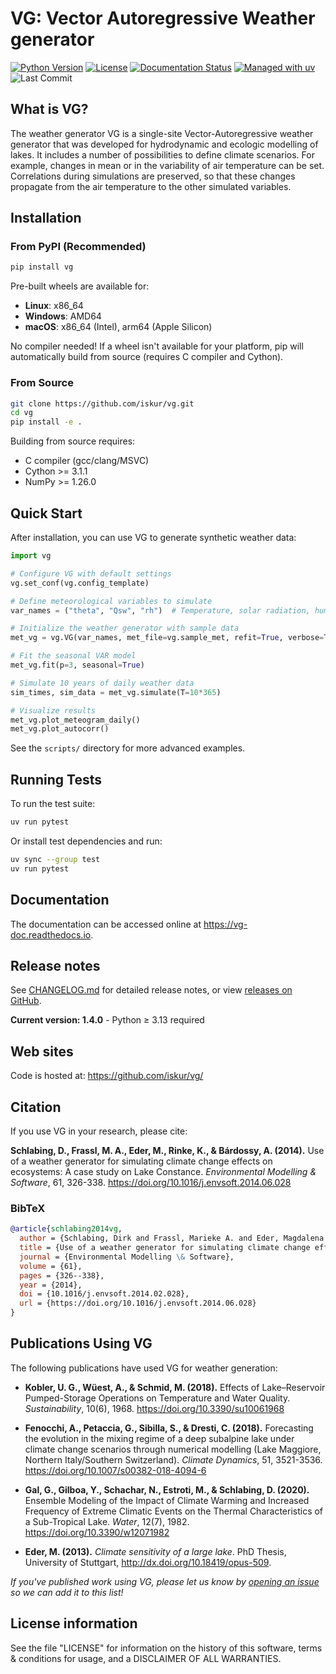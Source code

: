 # VG: Vector Autoregressive Weather generator

[![Python Version](https://img.shields.io/badge/python-3.13+-blue.svg)](https://www.python.org/downloads/)
[![License](https://img.shields.io/badge/license-BSD-green.svg)](LICENSE)
[![Documentation Status](https://readthedocs.org/projects/vg-doc/badge/?version=latest)](https://vg-doc.readthedocs.io)
[![Managed with uv](https://img.shields.io/badge/managed_with-uv-blue)](https://github.com/astral-sh/uv)
![Last Commit](https://img.shields.io/github/last-commit/iskur/vg)

## What is VG?

The weather generator VG is a single-site Vector-Autoregressive weather generator that was developed for hydrodynamic and ecologic modelling of lakes. It includes a number of possibilities to define climate scenarios. For example, changes in mean or in the variability of air temperature can be set. Correlations during simulations are preserved, so that these changes propagate from the air temperature to the other simulated variables.

## Installation

### From PyPI (Recommended)

```bash
pip install vg
```

Pre-built wheels are available for:
- **Linux**: x86_64
- **Windows**: AMD64
- **macOS**: x86_64 (Intel), arm64 (Apple Silicon)

No compiler needed! If a wheel isn't available for your platform, pip will automatically build from source (requires C compiler and Cython).

### From Source

```bash
git clone https://github.com/iskur/vg.git
cd vg
pip install -e .
```

Building from source requires:
- C compiler (gcc/clang/MSVC)
- Cython >= 3.1.1
- NumPy >= 1.26.0

## Quick Start

After installation, you can use VG to generate synthetic weather data:

```python
import vg

# Configure VG with default settings
vg.set_conf(vg.config_template)

# Define meteorological variables to simulate
var_names = ("theta", "Qsw", "rh")  # Temperature, solar radiation, humidity

# Initialize the weather generator with sample data
met_vg = vg.VG(var_names, met_file=vg.sample_met, refit=True, verbose=True)

# Fit the seasonal VAR model
met_vg.fit(p=3, seasonal=True)

# Simulate 10 years of daily weather data
sim_times, sim_data = met_vg.simulate(T=10*365)

# Visualize results
met_vg.plot_meteogram_daily()
met_vg.plot_autocorr()
```

See the `scripts/` directory for more advanced examples.

## Running Tests

To run the test suite:

```bash
uv run pytest
```

Or install test dependencies and run:

```bash
uv sync --group test
uv run pytest
```

## Documentation

The documentation can be accessed online at
<https://vg-doc.readthedocs.io>.

<!-- The source package also ships with the sphinx-based documentation source -->
<!-- in the `doc` folder. Having [sphinx](sphinx.pocoo.org) installed, it can -->
<!-- be built by typing: -->

<!--     make html -->

<!-- inside the `doc` folder. -->

## Release notes

See [CHANGELOG.md](CHANGELOG.md) for detailed release notes, or view [releases on GitHub](https://github.com/iskur/vg/releases).

**Current version: 1.4.0** - Python ≥ 3.13 required

## Web sites

Code is hosted at: <https://github.com/iskur/vg/>

## Citation

If you use VG in your research, please cite:

**Schlabing, D., Frassl, M. A., Eder, M., Rinke, K., & Bárdossy, A. (2014).** Use of a weather generator for simulating climate change effects on ecosystems: A case study on Lake Constance. *Environmental Modelling & Software*, 61, 326-338. https://doi.org/10.1016/j.envsoft.2014.06.028

### BibTeX

```bibtex
@article{schlabing2014vg,
  author = {Schlabing, Dirk and Frassl, Marieke A. and Eder, Magdalena and Rinke, Karsten and B{\'a}rdossy, Andr{\'a}s},
  title = {Use of a weather generator for simulating climate change effects on ecosystems: A case study on {Lake Constance}},
  journal = {Environmental Modelling \& Software},
  volume = {61},
  pages = {326--338},
  year = {2014},
  doi = {10.1016/j.envsoft.2014.02.028},
  url = {https://doi.org/10.1016/j.envsoft.2014.06.028}
}
```

## Publications Using VG

The following publications have used VG for weather generation:

- **Kobler, U. G., Wüest, A., & Schmid, M. (2018).** Effects of Lake–Reservoir Pumped-Storage Operations on Temperature and Water Quality. *Sustainability*, 10(6), 1968. https://doi.org/10.3390/su10061968

- **Fenocchi, A., Petaccia, G., Sibilla, S., & Dresti, C. (2018).** Forecasting the evolution in the mixing regime of a deep subalpine lake under climate change scenarios through numerical modelling (Lake Maggiore, Northern Italy/Southern Switzerland). *Climate Dynamics*, 51, 3521-3536. https://doi.org/10.1007/s00382-018-4094-6

- **Gal, G., Gilboa, Y., Schachar, N., Estroti, M., & Schlabing, D. (2020).** Ensemble Modeling of the Impact of Climate Warming and Increased Frequency of Extreme Climatic Events on the Thermal Characteristics of a Sub-Tropical Lake. *Water*, 12(7), 1982. https://doi.org/10.3390/w12071982

- **Eder, M. (2013).** *Climate sensitivity of a large lake*. PhD Thesis, University of Stuttgart, http://dx.doi.org/10.18419/opus-509.

*If you've published work using VG, please let us know by [opening an issue](https://github.com/iskur/vg/issues) so we can add it to this list!*

## License information

See the file \"LICENSE\" for information on the history of this software, terms & conditions for usage, and a DISCLAIMER OF ALL WARRANTIES.
